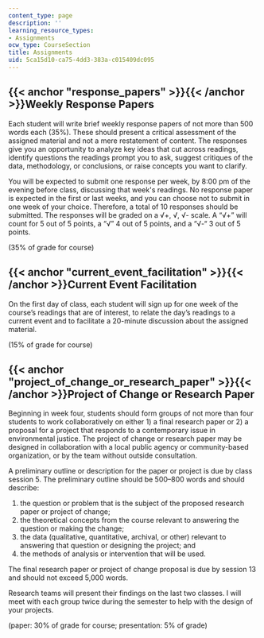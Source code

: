 ```yaml
---
content_type: page
description: ''
learning_resource_types:
- Assignments
ocw_type: CourseSection
title: Assignments
uid: 5ca15d10-ca75-4dd3-383a-c015409dc095
---
```


{{< anchor "response_papers" >}}{{< /anchor >}}Weekly Response Papers
---------------------------------------------------------------------

Each student will write brief weekly response papers of not more than 500 words each (35%). These should present a critical assessment of the assigned material and not a mere restatement of content. The responses give you an opportunity to analyze key ideas that cut across readings, identify questions the readings prompt you to ask, suggest critiques of the data, methodology, or conclusions, or raise concepts you want to clarify.

You will be expected to submit one response per week, by 8:00 pm of the evening before class, discussing that week's readings. No response paper is expected in the first or last weeks, and you can choose not to submit in one week of your choice. Therefore, a total of 10 responses should be submitted. The responses will be graded on a √+, √, √- scale. A “√+” will count for 5 out of 5 points, a “√” 4 out of 5 points, and a “√-“ 3 out of 5 points. 

(35% of grade for course)

{{< anchor "current_event_facilitation" >}}{{< /anchor >}}Current Event Facilitation
------------------------------------------------------------------------------------

On the first day of class, each student will sign up for one week of the course’s readings that are of interest, to relate the day’s readings to a current event and to facilitate a 20-minute discussion about the assigned material.

(15% of grade for course)

{{< anchor "project_of_change_or_research_paper" >}}{{< /anchor >}}Project of Change or Research Paper
------------------------------------------------------------------------------------------------------

Beginning in week four, students should form groups of not more than four students to work collaboratively on either 1) a final research paper or 2) a proposal for a project that responds to a contemporary issue in environmental justice. The project of change or research paper may be designed in collaboration with a local public agency or community-based organization, or by the team without outside consultation.

A preliminary outline or description for the paper or project is due by class session 5. The preliminary outline should be 500–800 words and should describe:

1.  the question or problem that is the subject of the proposed research paper or project of change;
2.  the theoretical concepts from the course relevant to answering the question or making the change;
3.  the data (qualitative, quantitative, archival, or other) relevant to answering that question or designing the project; and
4.  the methods of analysis or intervention that will be used.

The final research paper or project of change proposal is due by session 13 and should not exceed 5,000 words.

Research teams will present their findings on the last two classes. I will meet with each group twice during the semester to help with the design of your projects.

(paper: 30% of grade for course; presentation: 5% of grade)